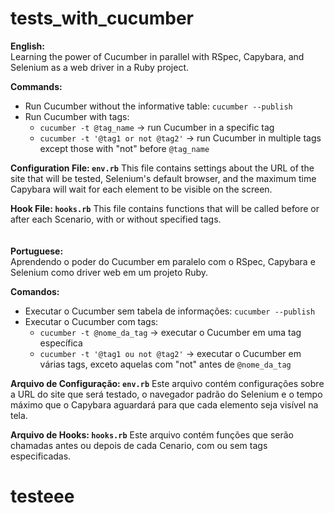 # tests_with_cucumber

**English:**<br>
Learning the power of Cucumber in parallel with RSpec, Capybara, and Selenium as a web driver in a Ruby project.

**Commands:**
- Run Cucumber without the informative table: `cucumber --publish`
- Run Cucumber with tags:
  - `cucumber -t @tag_name` -> run Cucumber in a specific tag
  - `cucumber -t '@tag1 or not @tag2'` -> run Cucumber in multiple tags except those with "not" before `@tag_name`

**Configuration File: `env.rb`**
This file contains settings about the URL of the site that will be tested, Selenium's default browser, and the maximum time Capybara will wait for each element to be visible on the screen.

**Hook File: `hooks.rb`**
This file contains functions that will be called before or after each Scenario, with or without specified tags.
<br>
<br>
<br>
**Portuguese:**<br>
Aprendendo o poder do Cucumber em paralelo com o RSpec, Capybara e Selenium como driver web em um projeto Ruby.

**Comandos:**
- Executar o Cucumber sem tabela de informações: `cucumber --publish`
- Executar o Cucumber com tags:
  - `cucumber -t @nome_da_tag` -> executar o Cucumber em uma tag específica
  - `cucumber -t '@tag1 ou not @tag2'` -> executar o Cucumber em várias tags, exceto aquelas com "not" antes de `@nome_da_tag`

**Arquivo de Configuração: `env.rb`**
Este arquivo contém configurações sobre a URL do site que será testado, o navegador padrão do Selenium e o tempo máximo que o Capybara aguardará para que cada elemento seja visível na tela.

**Arquivo de Hooks: `hooks.rb`**
Este arquivo contém funções que serão chamadas antes ou depois de cada Cenario, com ou sem tags especificadas.

<h1>testeee</h1>
